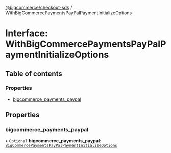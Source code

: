 [@bigcommerce/checkout-sdk](../README.md) / WithBigCommercePaymentsPayPalPaymentInitializeOptions

# Interface: WithBigCommercePaymentsPayPalPaymentInitializeOptions

## Table of contents

### Properties

- [bigcommerce_payments_paypal](WithBigCommercePaymentsPayPalPaymentInitializeOptions.md#bigcommerce_payments_paypal)

## Properties

### bigcommerce\_payments\_paypal

• `Optional` **bigcommerce\_payments\_paypal**: [`BigCommercePaymentsPayPalPaymentInitializeOptions`](BigCommercePaymentsPayPalPaymentInitializeOptions.md)
